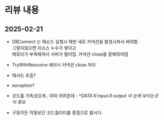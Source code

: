 # 리뷰 내용
## 2025-02-21 

- DBConnect 는 매소드 실행시 매번 새로 커넥션을 발생시켜서 써야함.<br />
  그렇지않으면 리소스 누수가 쌓이고 <br />
  메모리가 부족해져서 서버가 떨어짐. 커넥션 close를 잘해줘야댐 
- TryWithResource 에러시 커넥션 close 처리

- 매서드 추출?
- exception?
- 코드를 가독성있게.. 아따 어려운데 - **DATA의 *input과 output 이 눈에 보이는것이 중요**

- 구동이든 작동보단 코드퀄리티를 중점으로 봅시다.
